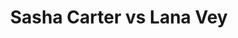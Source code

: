 ---
title: Sasha Carter vs Lana Vey
player1:
  name: Carter, Sasha
  percent: 82
  wins: 3
  losses: 1
player2:
  name: Vey, Lana
  percent: 81
  wins: 1
  losses: 3
games:
- player1:
    team: CA
    position: Second
    percent: 88
    win: 1
    loss: 0
  player2:
    team: SK
    position: Third
    percent: 91
    win: 0
    loss: 1
  event: Hearts
  year: 2007
  draw: Round Robin(14)
  score: CA 8 - SK 2
- player1:
    team: CA
    position: Second
    percent: 88
    win: 0
    loss: 1
  player2:
    team: SK
    position: Third
    percent: 79
    win: 1
    loss: 0
  event: Hearts
  year: 2007
  draw: Page 1-2(20)
  score: CA 5 - SK 8
- player1:
    team: CA
    position: Second
    percent: 79
    win: 1
    loss: 0
  player2:
    team: SK
    position: Third
    percent: 80
    win: 0
    loss: 1
  event: Hearts
  year: 2007
  draw: Final(22)
  score: CA 8 - SK 5
- player1:
    team: BC
    position: Third
    percent: 75
    win: 1
    loss: 0
  player2:
    team: SK
    position: Third
    percent: 78
    win: 0
    loss: 1
  event: Hearts
  year: 2012
  draw: Round Robin(4)
  score: BC 10 - SK 8
- player1:
    team: SCOT
    position: Second
    percent: 65
    win: 1
    loss: 0
  player2:
    team: LAWT
    position: Lead
    percent: 86
    win: 0
    loss: 1
  event: Trials (Women)
  year: 2009
  draw: Round Robin(1)
  score: SCOT 8 - LAWT 7
---